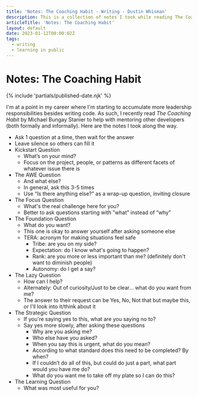 ```yaml
---
title: 'Notes: The Coaching Habit - Writing - Dustin Whisman'
description: This is a collection of notes I took while reading The Coaching Habit by Michael Bungay Stanier.
articleTitle: 'Notes: The Coaching Habit'
layout: default
date: 2023-01-12T00:00:02Z
tags:
  - writing
  - learning in public
---
```


# Notes: The Coaching Habit

{% include 'partials/published-date.njk' %}

I'm at a point in my career where I'm starting to accumulate more leadership responsibilities besides writing code. As such, I recently read _The Coaching Habit_ by Michael Bungay Stanier to help with mentoring other developers (both formally and informally). Here are the notes I took along the way.

- Ask 1 question at a time, then wait for the answer
- Leave silence so others can fill it
- Kickstart Question
  - What’s on your mind?
  - Focus on the project, people, or patterns as different facets of whatever issue there is
- The AWE Question
  - And what else?
  - In general, ask this 3-5 times
  - Use “Is there anything else?” as a wrap-up question, inviting closure
- The Focus Question
  - What's the real challenge here for you?
  - Better to ask questions starting with ”what” instead of “why”
- The Foundation Question
  - What do you want?
  - This one is okay to answer yourself after asking someone else
  - TERA: acronym for making situations feel safe
    - Tribe: are you on my side?
    - Expectation: do I know what's going to happen?
    - Rank: are you more or less important than me? (definitely don't want to diminish people)
    - Autonomy: do I get a say?
- The Lazy Question
  - How can I help?
  - Alternately: Out of curiosity/Just to be clear… what do you want from me?
  - The answer to their request can be Yes, No, Not that but maybe this, or I'll look into it/think about it
- The Strategic Question
  - If you're saying yes to this, what are you saying no to?
  - Say yes more slowly, after asking these questions
    - Why are you asking me?
    - Who else have you asked?
    - When you say this is urgent, what do you mean?
    - According to what standard does this need to be completed? By when?
    - If I couldn’t do all of this, but could do just a part, what part would you have me do?
    - What do you want me to take off my plate so I can do this?
- The Learning Question
  - What was most useful for you?
